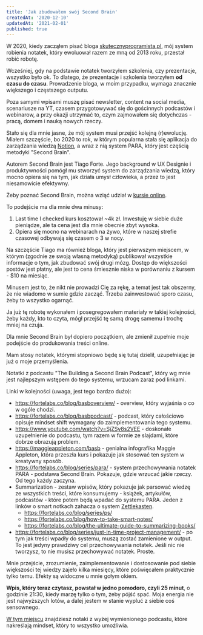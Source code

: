 ```yaml
---
title: 'Jak zbudowałem swój Second Brain'
createdAt: '2020-12-10'
updatedAt: '2021-02-01'
published: true
---
```


W 2020, kiedy zacząłem pisać bloga [skutecznyprogramista.pl](https://skutecznyprogramista.pl), mój system robienia notatek, który ewoluował razem ze mną od 2013 roku, przestał robić robotę.

Wcześniej, gdy na podstawie notatek tworzyłem szkolenia, czy prezentacje, wszystko było ok. To dlatego, że prezentacje i szkolenia tworzyłem **od czasu do czasu**. Prowadzenie bloga, w moim przypadku, wymaga znacznie większego i częstszego outputu.

Poza samymi wpisami muszę pisać newsletter, content na social media, scenariusze na YT, czasem przygotowywać się do gościnnych podcastów i webinarow, a przy okazji utrzymać to, czym zajmowałem się dotychczas - pracą, domem i nauką nowych rzeczy.

Stało się dla mnie jasne, że mój system musi przejść kolejną (r)ewolucję. Miałem szczęście, bo 2020 to rok, w którym popularna stała się aplikacja do zarządzania wiedzą [Notion](https://www.notion.so/), a wraz z nią system PARA, który jest częścią metodyki "Second Brain".

Autorem Second Brain jest Tiago Forte. Jego background w UX Designie i produktywności pomógł mu stworzyć system do zarządzania wiedzą, który mocno opiera się na tym, jak działa umysł człowieka, a przez to jest niesamowicie efektywny.

Żeby poznać Second Brain, można wziąć udział w [kursie online](https://buildingasecondbrain.com).

To podejście ma dla mnie dwa minusy:

1. Last time I checked kurs kosztował ~4k zł. Inwestuję w siebie duże pieniądze, ale ta cena jest dla mnie obecnie zbyt wysoka.
2. Opiera się mocno na webinarach na żywo, które w naszej strefie czasowej odbywają się czasem o 3 w nocy.

Na szczęście Tiago ma również bloga, który jest pierwszym miejscem, w którym (zgodnie ze swoją własną metodyką) publikował wszystkie informacje o tym, jak zbudować swój drugi mózg. Dostęp do większości postów jest płatny, ale jest to cena śmiesznie niska w porównaniu z kursem - $10 na miesiąc.

Minusem jest to, że nikt nie prowadzi Cię za rękę, a temat jest tak obszerny, że nie wiadomo w sumie gdzie zacząć. Trzeba zainwestować sporo czasu, żeby to wszystko ogarnąć.

Ja już tę robotę wykonałem i posegregowałem materiały w takiej kolejności, żeby każdy, kto to czyta, mógł przejść tę samą drogę samemu i trochę mniej na czuja.

Dla mnie Second Brain był dopiero początkiem, ale zmienił zupełnie moje podejście do produkowania treści online.

Mam stosy notatek, którymi stopniowo będę się tutaj dzielił, uzupełniając je już o moje przemyślenia.

Notatki z podcastu "The Building a Second Brain Podcast", który wg mnie jest najlepszym wstępem do tego systemu, wrzucam zaraz pod linkami.

Linki w kolejności (uwaga, jest tego bardzo dużo):

- https://fortelabs.co/blog/basboverview/ - overview, który wyjaśnia o co w ogóle chodzi.
- https://fortelabs.co/blog/basbpodcast/ - podcast, który całościowo opisuje mindset shift wymagany do zaimplementowania tego systemu.
- https://www.youtube.com/watch?v=SjZSy8s2VEE - doskonałe uzupełnienie do podcastu, tym razem w formie ze slajdami, które dobrze obrazują problem.
- https://maggieappleton.com/basb - genialna infografika Maggie Appleton, która przeszła kurs i pokazuje jak stosować ten system w kreatywny sposób.
- https://fortelabs.co/blog/series/para/ - system przechowywania notatek PARA - podstawa Second Brain. Pokazuje, gdzie wrzucać jakie rzeczy. Od tego każdy zaczyna.
- Summarization - zestaw wpisów, który pokazuje jak parsować wiedzę ze wszystkich treści, które konsumujemy - książek, artykułów, podcastów - które potem będą wpadać do systemu PARA. Jeden z linków o smart notkach zahacza o system [Zettlekasten](https://zettelkasten.de/posts/overview/).
    - https://fortelabs.co/blog/series/ps/
    - https://fortelabs.co/blog/how-to-take-smart-notes/
    - https://fortelabs.co/blog/the-ultimate-guide-to-summarizing-books/
- https://fortelabs.co/blog/series/just-in-time-project-management/ - po tym jak treści wpadły do systemu, muszą zostać zamienione w output. To jest jedyny prawdziwy cel przechowywania notatek. Jeśli nic nie tworzysz, to nie musisz przechowywać notatek. Proste.

Mnie przejście, zrozumienie, zaimplementowanie i dostosowanie pod siebie większości tej wiedzy zajeło kilka miesięcy, które poświęcałem praktycznie tylko temu. Efekty są widoczne u mnie gołym okiem.

**Wpis, który teraz czytasz, powstał w jedno pomodoro, czyli 25 minut**, o godzinie 21:30, kiedy marzę tylko o tym, żeby pójść spać. Moja energia nie jest najwyższych lotów, a dalej jestem w stanie wypluć z siebie coś sensownego.

[W tym miejscu](/basb-podcast) znajdziesz notaki z wyżej wymienionego podcastu, które nakreślają mindset, który to wszystko umożliwia.
